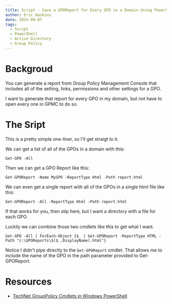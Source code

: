 ```yaml
---
title: Script - Save a GPOReport for Every GPO in a Domain Using PowerShell
author: Eric Haskins
date: 2015-09-07
tags:
  - Script
  - PowerShell
  - Active Directory
  - Group Policy
---
```


# Backgroud
You can generate a report from Group Policy Management Console that includes all of the setting, links, permissions and other settings for a GPO. 

I want to generate that report for every GPO in my domain, but not have to open every one in GPMC to do so.

# The Sript
This is a pretty simple one-liner, so I'll get straigt to it.

We can get a list of all of the GPOs in a domain with this:
```
Get-GPO -All
```

Then we can get a GPO Report like this:
```
Get-GPOReport -Name MyGPO -ReportType Html -Path report.html
```

We can even get a single report with all of the GPOs in a single html file like this:
```
Get-GPOReport -All -ReportType Html -Path report.html
```

If that works for you, then stip here, but I want a directory with a file for each GPO.

Luckily we can combine those two cmdlets like this to get what I want.
```
Get-GPO -All | ForEach-Object {$_ | Get-GPOReport -ReportType HTML -Path "c:\GPOReports\$($_.DisplayName).html"}
```

Notice I didn't pipe directly to the `Get-GPOReport` cmdlet. That allows me to include the name of the GPO in the path parameter provided to Get-GPOReport.

# Resources
- [TechNet GroupPolicy Cmdlets in Windows PowerShell](https://technet.microsoft.com/en-us/library/ee461027.aspx)
